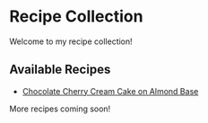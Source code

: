 # **Recipe Collection**

Welcome to my recipe collection!

## **Available Recipes**
- [Chocolate Cherry Cream Cake on Almond Base](chocolate_cherry_cream_cake_on_almond_base.md)

More recipes coming soon!
